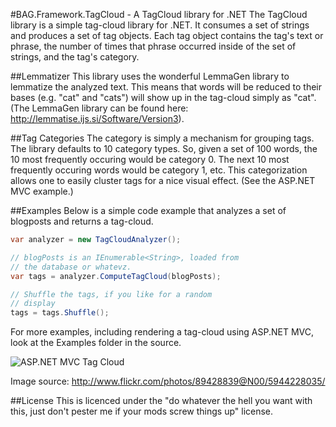 #BAG.Framework.TagCloud - A TagCloud library for .NET
The TagCloud library is a simple tag-cloud library for .NET.  It consumes a set of strings and produces a set of tag objects.  Each tag object contains the tag's text or phrase, the number of times that phrase occurred inside of the set of strings, and the tag's category.

##Lemmatizer
This library uses the wonderful LemmaGen library to lemmatize the analyzed text.  This means that words will be reduced to their bases (e.g. "cat" and "cats") will show up in the tag-cloud simply as "cat".  (The LemmaGen library can be found here: http://lemmatise.ijs.si/Software/Version3).

##Tag Categories
The category is simply a mechanism for grouping tags.  The library defaults to 10 category types.  So, given a set of 100 words, the 10 most frequently occuring would be category 0.  The next 10 most frequently occuring words would be category 1, etc.  This categorization allows one to easily cluster tags for a nice visual effect.  (See the ASP.NET MVC example.)

##Examples
Below is a simple code example that analyzes a set of blogposts and returns a tag-cloud.


```csharp
var analyzer = new TagCloudAnalyzer();

// blogPosts is an IEnumerable<String>, loaded from
// the database or whatevz.
var tags = analyzer.ComputeTagCloud(blogPosts);

// Shuffle the tags, if you like for a random
// display
tags = tags.Shuffle();

```

For more examples, including rendering a tag-cloud using ASP.NET MVC, look at the Examples folder in the source.

<img src="http://farm7.static.flickr.com/6023/5944228035_3bd57e8db2_b.jpg" alt="ASP.NET MVC Tag Cloud" />

Image source: http://www.flickr.com/photos/89428839@N00/5944228035/

##License
This is licenced under the "do whatever the hell you want with this, just don't pester me if your mods screw things up" license.